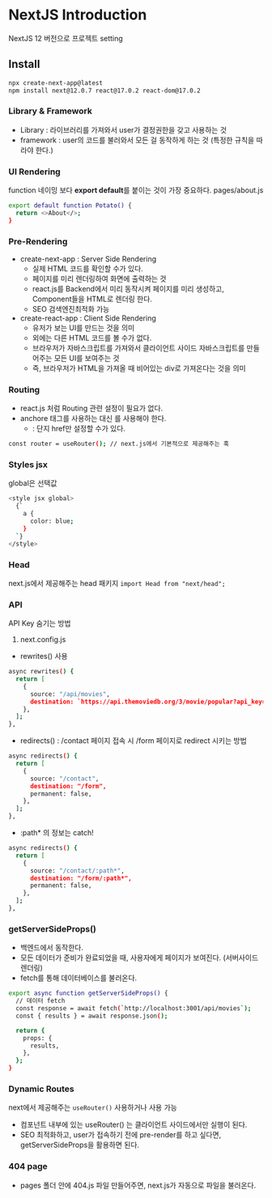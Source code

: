 # NextJS Introduction

NextJS 12 버전으로 프로젝트 setting

## Install

```bash
npx create-next-app@latest
npm install next@12.0.7 react@17.0.2 react-dom@17.0.2
```

### Library & Framework

- Library : 라이브러리를 가져와서 user가 결정권한을 갖고 사용하는 것
- framework : user의 코드를 불러와서 모든 걸 동작하게 하는 것 (특정한 규칙을 따라야 한다.)

### UI Rendering

function 네이밍 보다 **export default**를 붙이는 것이 가장 중요하다.
pages/about.js

```bash
export default function Potato() {
  return <>About</>;
}
```

### Pre-Rendering

- create-next-app : Server Side Rendering
  - 실제 HTML 코드를 확인할 수가 있다.
  - 페이지를 미리 렌더링하여 화면에 출력하는 것
  - react.js를 Backend에서 미리 동작시켜 페이지를 미리 생성하고, Component들을 HTML로 렌더링 한다.
  - SEO 검색엔진최적화 가능
- create-react-app : Client Side Rendering
  - 유저가 보는 UI를 만드는 것을 의미
  - <div id='root'/> 외에는 다른 HTML 코드를 볼 수가 없다.
  - 브라우저가 자바스크립트를 가져와서 클라이언트 사이드 자바스크립트를 만들어주는 모든 UI를 보여주는 것
  - 즉, 브라우저가 HTML을 가져올 때 비어있는 div로 가져온다는 것을 의미

### Routing

- react.js 처럼 Routing 관련 설정이 필요가 없다.
- anchore 태그를 사용하는 대신 <Link /> 를 사용해야 한다.
  - <Link /> : 단지 href만 설정할 수가 있다.

```bash
const router = useRouter(); // next.js에서 기본적으로 제공해주는 훅
```

### Styles jsx

global은 선택값

```bash
<style jsx global>
  {`
    a {
      color: blue;
    }
  `}
</style>
```

### Head

next.js에서 제공해주는 head 패키지
`import Head from "next/head";`

### API

API Key 숨기는 방법

1. next.config.js

- rewrites() 사용

```bash
async rewrites() {
  return [
    {
      source: "/api/movies",
      destination: `https://api.themoviedb.org/3/movie/popular?api_key=${API_KEY}`,
    },
  ];
},
```

- redirects() : /contact 페이지 접속 시 /form 페이지로 redirect 시키는 방법

```bash
async redirects() {
  return [
    {
      source: "/contact",
      destination: "/form",
      permanent: false,
    },
  ];
},
```

- :path\* 의 정보는 catch!

```bash
async redirects() {
  return [
    {
      source: "/contact/:path*",
      destination: "/form/:path*",
      permanent: false,
    },
  ];
},
```

### getServerSideProps()

- 백엔드에서 동작한다.
- 모든 데이터가 준비가 완료되었을 때, 사용자에게 페이지가 보여진다. (서버사이드렌더링)
- fetch를 통해 데이터베이스를 불러온다.

```bash
export async function getServerSideProps() {
  // 데이터 fetch
  const response = await fetch(`http://localhost:3001/api/movies`);
  const { results } = await response.json();

  return {
    props: {
      results,
    },
  };
}
```

### Dynamic Routes

next에서 제공해주는 `useRouter()` 사용하거나 <Link /> 사용 가능

- 컴포넌트 내부에 있는 useRouter() 는 클라이언트 사이드에서만 실행이 된다.
- SEO 최적화하고, user가 접속하기 전에 pre-render를 하고 싶다면, getServerSideProps을 활용하면 된다.

### 404 page

- pages 폴더 안에 404.js 파일 만들어주면, next.js가 자동으로 파일을 불러온다.
